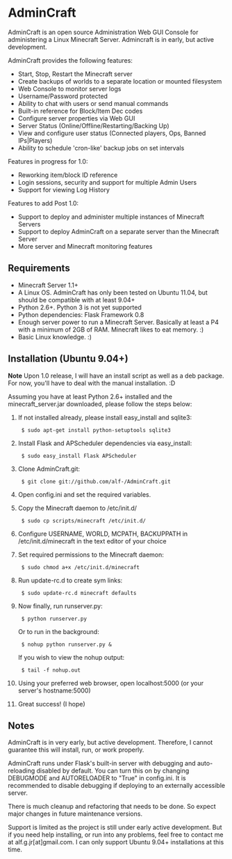 # AdminCraft #

AdminCraft is an open source Administration Web GUI Console for administering a
Linux Minecraft Server. Admincraft is in early, but active development.

AdminCraft provides the following features:

- Start, Stop, Restart the Minecraft server
- Create backups of worlds to a separate location or mounted filesystem
- Web Console to monitor server logs
- Username/Password protected
- Ability to chat with users or send manual commands
- Built-in reference for Block/Item Dec codes
- Configure server properties via Web GUI
- Server Status (Online/Offline/Restarting/Backing Up)
- View and configure user status (Connected players, Ops, Banned IPs|Players)
- Ability to schedule 'cron-like' backup jobs on set intervals

Features in progress for 1.0:

- Reworking item/block ID reference
- Login sessions, security and support for multiple Admin Users
- Support for viewing Log History

Features to add Post 1.0:

- Support to deploy and administer multiple instances of Minecraft Servers
- Support to deploy AdminCraft on a separate server than the Minecraft Server
- More server and Minecraft monitoring features

## Requirements ##

- Minecraft Server 1.1+
- A Linux OS. AdminCraft has only been tested on Ubuntu 11.04,
but should be compatible with at least 9.04+
- Python 2.6+. Python 3 is not yet supported
- Python dependencies: Flask Framework 0.8
- Enough server power to run a Minecraft Server. Basically at least
a P4 with a minimum of 2GB of RAM. Minecraft likes to eat memory. :)
- Basic Linux knowledge. :)

## Installation (Ubuntu 9.04+) ##

**Note** Upon 1.0 release, I will have an install script as well as a deb
package. For now, you'll have to deal with the manual installation. :D

Assuming you have at least Python 2.6+ installed and the minecraft_server.jar 
downloaded, please follow the steps below: 

1. If not installed already, please install easy_install and sqlite3:

        $ sudo apt-get install python-setuptools sqlite3

2. Install Flask and APScheduler dependencies via easy_install:

        $ sudo easy_install Flask APScheduler

3. Clone AdminCraft.git:

        $ git clone git://github.com/alf-/AdminCraft.git

4. Open config.ini and set the required variables.

5. Copy the Minecraft daemon to /etc/init.d/

        $ sudo cp scripts/minecraft /etc/init.d/

6. Configure USERNAME, WORLD, MCPATH, BACKUPPATH in
    /etc/init.d/minecraft in the text editor of your choice

7. Set required permissions to the Minecraft daemon:

        $ sudo chmod a+x /etc/init.d/minecraft

8. Run update-rc.d to create sym links:

        $ sudo update-rc.d minecraft defaults

9. Now finally, run runserver.py:

        $ python runserver.py

    Or to run in the background:

        $ nohup python runserver.py &

    If you wish to view the nohup output:

        $ tail -f nohup.out

10. Using your preferred web browser, open localhost:5000 (or your server's hostname:5000)

11. Great success! (I hope)


## Notes ##

AdminCraft is in very early, but active development. Therefore, I cannot guarantee this will install, run, or work properly. 

AdminCraft runs under Flask's built-in server with debugging and auto-reloading disabled by default. You can turn this on by changing DEBUGMODE and AUTORELOADER to "True" in config.ini. It is recommended to disable debugging if deploying to an externally accessible server.

There is much cleanup and refactoring that needs to be done. So expect major changes in future maintenance versions. 

Support is limited as the project is still under early active development. But if you need help installing, or run into any problems, feel free to contact me at alf.g.jr[at]gmail.com. I can only support Ubuntu 9.04+ installations at this time. 

